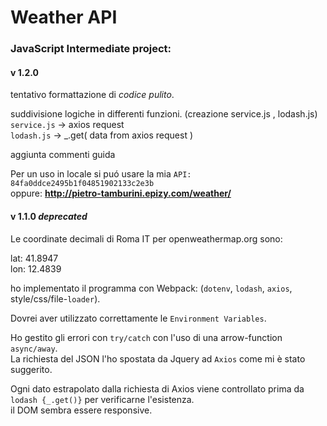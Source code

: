 # Weather API
### JavaScript Intermediate project:  
  
#### v 1.2.0  
  
tentativo formattazione di _codice pulito_.  
  
suddivisione logiche in differenti funzioni. (creazione service.js , lodash.js)  
`service.js` -> axios request  
`lodash.js`  -> _.get( data from axios request )  
  
aggiunta commenti guida  
  
Per un uso in locale si puó usare la mia `API: 84fa0ddce2495b1f04851902133c2e3b`  
oppure: __http://pietro-tamburini.epizy.com/weather/__  
  
#### v 1.1.0 _deprecated_  
  
Le coordinate decimali di Roma IT per openweathermap.org sono:  
  
lat: 41.8947  
lon: 12.4839  
  
ho implementato il programma con Webpack: (`dotenv`, `lodash`, `axios`, style/css/file-`loader`).  
  
Dovrei aver utilizzato correttamente le `Environment Variables`.
  
Ho gestito gli errori con `try/catch` con l'uso di una arrow-function `async/away`.  
La richiesta del JSON l'ho spostata da Jquery ad `Axios` come mi è stato suggerito.  
  
Ogni dato estrapolato dalla richiesta di Axios viene controllato prima da `lodash {_.get()}` per verificarne l'esistenza.  
il DOM sembra essere responsive.  



